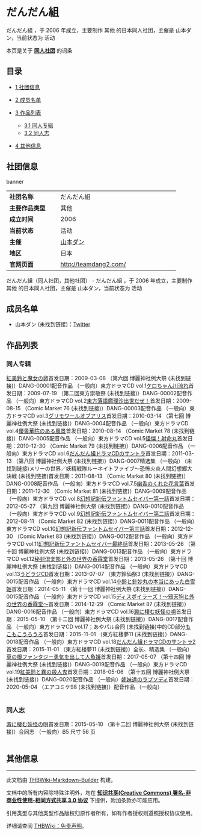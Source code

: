 # だんだん組

<!-- source html: G:\repos\THBWiki-Markdown-Builder\THBWikiMarkdown\Temp\main\9\91\ns0%3A%E3%81%A0%E3%82%93%E3%81%A0%E3%82%93%E7%B5%84.html -->

だんだん組 ，于 2006 年成立，主要制作 其他 的日本同人社团，主催是 山本ダン，当前状态为 活动

本页是关于 **[同人社团](./同人社团.md#同人社团)** 的词条

## 目录

- [1 社团信息](#社团信息)
- [2 成员名单](#成员名单)
- [3 作品列表](#作品列表)

  - [3.1 同人专辑](#同人专辑)
  - [3.2 同人志](#同人志)



- [4 其他信息](#其他信息)





## 社团信息
[](./文件-だんだん組banner.png.md)  [](./文件-だんだん組banner.png.md)banner

<table><tbody><tr><td style="width:120px"><b>社团名称</b></td><td style="min-width:300px"> だんだん組 </td></tr><tr><td><b>主要作品类型</b></td><td>其他</td></tr><tr><td><b>成立时间</b></td><td>2006</td></tr><tr><td><b>当前状态</b></td><td>活动</td></tr><tr><td><b>主催</b></td><td> <a href="/index.php?title=%E5%B1%B1%E6%9C%AC%E3%83%80%E3%83%B3&amp;action=edit&amp;redlink=1" class="new" title="山本ダン（页面不存在）">山本ダン</a> </td></tr><tr><td><b>地区</b></td><td>日本</td></tr><tr><td><b>官网页面</b></td><td><a rel="nofollow" class="external free" href="http://teamdang2.com/">http://teamdang2.com/</a> </td></tr></tbody></table>

だんだん組（同人社团，其他社团） - だんだん組 ，于 2006 年成立，主要制作 其他 的日本同人社团，主催是 山本ダン，当前状态为 活动

## 成员名单
- 山本ダン (未找到链接)：[Twitter](https://twitter.com/DangYamamoto)


## 作品列表

### 同人专辑
[](./紅美鈴と魔女の卵.md)[紅美鈴と魔女の卵](./紅美鈴と魔女の卵.md)首发日期：2009-03-08 （第六回 博麗神社例大祭 (未找到链接)）DANG-00001配音作品 （一般向）東方ドラマCD vol.1[](./ケロちゃん川流れ.md)[ケロちゃん川流れ](./ケロちゃん川流れ.md)首发日期：2009-07-19 （第二回東方崇敬祭 (未找到链接)）DANG-00002配音作品 （一般向）東方ドラマCD vol.2[](./東方落語魔理沙出世だぜ！.md)[東方落語魔理沙出世だぜ！](./東方落語魔理沙出世だぜ！.md)首发日期：2009-08-15 （Comic Market 76 (未找到链接)）DANG-00003配音作品 （一般向）東方ドラマCD vol.3[](./グリモワールオブアリス（同人专辑）.md)[グリモワールオブアリス](./グリモワールオブアリス（同人专辑）.md)首发日期：2010-03-14 （第七回 博麗神社例大祭 (未找到链接)）DANG-0004配音作品 （一般向）東方ドラマCD vol.4[](./優曇華院のある風景.md)[優曇華院のある風景](./優曇華院のある風景.md)首发日期：2010-08-14 （Comic Market 78 (未找到链接)）DANG-0005配音作品 （一般向）東方ドラマCD vol.5[](./怪傑！射命丸.md)[怪傑！射命丸](./怪傑！射命丸.md)首发日期：2010-12-30 （Comic Market 79 (未找到链接)）DANG-0006配音作品 （一般向）東方ドラマCD vol.6[](./だんだん組ドラマCDのサントラ.md)[だんだん組ドラマCDのサントラ](./だんだん組ドラマCDのサントラ.md)首发日期：2011-03-13 （第八回 博麗神社例大祭 (未找到链接)）DANG-0007精选集 （一般向） (未找到链接)メリーの世界／妖精戦隊ルーネイトファイブ～恐怖火炎人間幻想郷大決戦 (未找到链接)首发日期：2011-08-13 （Comic Market 80 (未找到链接)）DANG-0008配音作品 （一般向）東方ドラマCD vol.7.5[](./幽香のくれた花言葉.md)[幽香のくれた花言葉](./幽香のくれた花言葉.md)首发日期：2011-12-30 （Comic Market 81 (未找到链接)）DANG-0009配音作品 （一般向）東方ドラマCD vol.8[](./幻想記新伝ファントムセイバー第一話.md)[幻想記新伝ファントムセイバー第一話](./幻想記新伝ファントムセイバー第一話.md)首发日期：2012-05-27 （第九回 博麗神社例大祭 (未找到链接)）DANG-0010配音作品 （一般向）東方ドラマCD vol.9[](./幻想記新伝ファントムセイバー第二話.md)[幻想記新伝ファントムセイバー第二話](./幻想記新伝ファントムセイバー第二話.md)首发日期：2012-08-11 （Comic Market 82 (未找到链接)）DANG-0011配音作品 （一般向）東方ドラマCD vol.10[](./幻想記新伝ファントムセイバー第三話.md)[幻想記新伝ファントムセイバー第三話](./幻想記新伝ファントムセイバー第三話.md)首发日期：2012-12-30 （Comic Market 83 (未找到链接)）DANG-0012配音作品 （一般向）東方ドラマCD vol.11[](./幻想記新伝ファントムセイバー最終話.md)[幻想記新伝ファントムセイバー最終話](./幻想記新伝ファントムセイバー最終話.md)首发日期：2013-05-26 （第十回 博麗神社例大祭 (未找到链接)）DANG-0013配音作品 （一般向）東方ドラマCD vol.12[](./秘封倶楽部と外の世界の香霖堂.md)[秘封倶楽部と外の世界の香霖堂](./秘封倶楽部と外の世界の香霖堂.md)首发日期：2013-05-26 （第十回 博麗神社例大祭 (未找到链接)）DANG-0014配音作品 （一般向）東方ドラマCD vol.13[](./うどラジCD.md)[うどラジCD](./うどラジCD.md)首发日期：2013-07-07 （東方鈴仙祭3 (未找到链接)）DANG-0015配音作品 （一般向）東方ドラマCD vol.14[](./小鈴と針妙丸の本当にあった白雪姫.md)[小鈴と針妙丸の本当にあった白雪姫](./小鈴と針妙丸の本当にあった白雪姫.md)首发日期：2014-05-11 （第十一回 博麗神社例大祭 (未找到链接)）DANG-0015配音作品 （一般向）東方ドラマCD vol.15[](./ディスポイラーズ！～鴉天狗と外の世界の香霖堂～.md)[ディスポイラーズ！～鴉天狗と外の世界の香霖堂～](./ディスポイラーズ！～鴉天狗と外の世界の香霖堂～.md)首发日期：2014-12-29 （Comic Market 87 (未找到链接)）DANG-0016配音作品 （一般向）東方ドラマCD vol.16[](./澱に棲む妖怪の唄（同人专辑）.md)[澱に棲む妖怪の唄](./澱に棲む妖怪の唄（同人专辑）.md)首发日期：2015-05-10 （第十二回 博麗神社例大祭 (未找到链接)）DANG-0017配音作品 （一般向）東方ドラマCD vol.17；あやパル合同 (未找到链接)中的CD部分[](./もこもこうろうろ.md)[もこもこうろうろ](./もこもこうろうろ.md)首发日期：2015-11-01 （東方紅楼夢11 (未找到链接)）DANG-0018配音作品 （一般向）東方ドラマCD vol.18[](./だんだん組ドラマCDのサントラ2.md)[だんだん組ドラマCDのサントラ2](./だんだん組ドラマCDのサントラ2.md)首发日期：2015-11-01 （東方紅楼夢11 (未找到链接)）全长、​精选集 （一般向）[](./草の根ファンタジー勇気を出して人魚姫.md)[草の根ファンタジー勇気を出して人魚姫](./草の根ファンタジー勇気を出して人魚姫.md)首发日期：2017-05-07 （第十四回 博麗神社例大祭 (未找到链接)）DANG-0019配音作品 （一般向）東方ドラマCD vol.19[](./紅美鈴と霧の殺人鬼.md)[紅美鈴と霧の殺人鬼](./紅美鈴と霧の殺人鬼.md)首发日期：2018-05-06 （第十五回 博麗神社例大祭 (未找到链接)）DANG-0020配音作品 （一般向）[](./姉妹達のラプソディ.md)[姉妹達のラプソディ](./姉妹達のラプソディ.md)首发日期：2020-05-04 （エアコミケ98 (未找到链接)）配音作品 （一般向）
<table><style data-mw-deduplicate="TemplateStyles:r686458">.mw-parser-output .simple_work{display:grid;min-height:calc(120px + 0.5rem);grid-template-columns:calc(120px + 0.5rem)1fr;grid-template-rows:auto 1fr;grid-template-areas:"cover title""cover props";overflow:hidden}.mw-parser-output .simple_work-cover{grid-area:cover;align-self:center;justify-self:center;overflow:hidden;max-width:100%;max-height:100%;padding:0.25rem;word-break:break-all}.mw-parser-output .simple_work-cover a.new{display:block;text-align:center;padding:0.25rem}.mw-parser-output .simple_work-title{grid-area:title;margin-top:0.25rem;padding-left:0.25rem;font-weight:bold}.mw-parser-output .simple_work-props{grid-area:props;padding-left:0.25rem}.mw-parser-output .simple_work-prop{margin:0.125rem 0}</style>

<link rel="mw-deduplicated-inline-style" href="mw-data:TemplateStyles:r686458">

<link rel="mw-deduplicated-inline-style" href="mw-data:TemplateStyles:r686458">

<link rel="mw-deduplicated-inline-style" href="mw-data:TemplateStyles:r686458">

<link rel="mw-deduplicated-inline-style" href="mw-data:TemplateStyles:r686458">

<link rel="mw-deduplicated-inline-style" href="mw-data:TemplateStyles:r686458">

<link rel="mw-deduplicated-inline-style" href="mw-data:TemplateStyles:r686458">

<link rel="mw-deduplicated-inline-style" href="mw-data:TemplateStyles:r686458">

<link rel="mw-deduplicated-inline-style" href="mw-data:TemplateStyles:r686458">

<link rel="mw-deduplicated-inline-style" href="mw-data:TemplateStyles:r686458">

<link rel="mw-deduplicated-inline-style" href="mw-data:TemplateStyles:r686458">

<link rel="mw-deduplicated-inline-style" href="mw-data:TemplateStyles:r686458">

<link rel="mw-deduplicated-inline-style" href="mw-data:TemplateStyles:r686458">

<link rel="mw-deduplicated-inline-style" href="mw-data:TemplateStyles:r686458">

<link rel="mw-deduplicated-inline-style" href="mw-data:TemplateStyles:r686458">

<link rel="mw-deduplicated-inline-style" href="mw-data:TemplateStyles:r686458">

<link rel="mw-deduplicated-inline-style" href="mw-data:TemplateStyles:r686458">

<link rel="mw-deduplicated-inline-style" href="mw-data:TemplateStyles:r686458">

<link rel="mw-deduplicated-inline-style" href="mw-data:TemplateStyles:r686458">

<link rel="mw-deduplicated-inline-style" href="mw-data:TemplateStyles:r686458">

<link rel="mw-deduplicated-inline-style" href="mw-data:TemplateStyles:r686458">

<link rel="mw-deduplicated-inline-style" href="mw-data:TemplateStyles:r686458">

<link rel="mw-deduplicated-inline-style" href="mw-data:TemplateStyles:r686458">
</table>



### 同人志
[](./澱に棲む妖怪の唄（同人志）.md)[澱に棲む妖怪の唄](./澱に棲む妖怪の唄（同人志）.md)首发日期：2015-05-10 （第十二回 博麗神社例大祭 (未找到链接)）合同志 （一般向）B5&#160;尺寸 56&#160;页
<table><link rel="mw-deduplicated-inline-style" href="mw-data:TemplateStyles:r686458">
</table>



## 其他信息
  
  






---

此文档由 [THBWiki-Markdown-Builder](https://github.com/Delsin-Yu/THBWiki-Markdown-Builder) 构建。

文档中的所有内容除特殊注明外，均在 [**知识共享(Creative Commons) 署名-非商业性使用-相同方式共享 3.0 协议**](https://creativecommons.org/licenses/by-sa/3.0/deed.zh-hans) 下提供，附加条款亦可能应用。

引用类型与其他类型作品版权归原作者所有，如有作者授权则遵照授权协议使用。

详细请查阅 [THBWiki：免责声明](https://thbwiki.cc/THBWiki:%E5%85%8D%E8%B4%A3%E5%A3%B0%E6%98%8E)。

